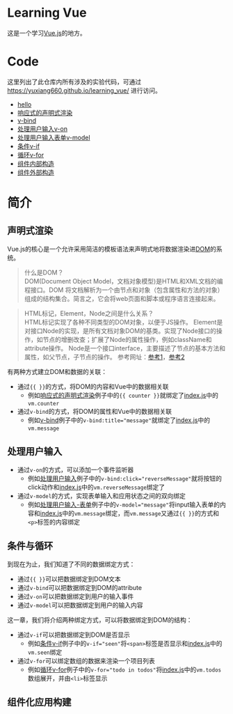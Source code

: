 # Learning Vue
这是一个学习[Vue.js](https://v3.cn.vuejs.org/guide/introduction.html)的地方。

# Code
这里列出了此仓库内所有涉及的实验代码，可通过 https://yuxiang660.github.io/learning_vue/ 进行访问。

* [hello](code/hello/index.html)
* [响应式的声明式渲染](code/intro/reactive/index.html)
* [v-bind](code/intro/bind/index.html)
* [处理用户输入v-on](code/intro/event/index.html)
* [处理用户输入表单v-model](code/intro/input/index.html)
* [条件v-if](code/intro/v-if/index.html)
* [循环v-for](code/intro/v-for/index.html)
* [组件内部构造](code/intro/component/index.html)
* [组件外部构造](code/intro/comp_props/index.html)

# 简介
## 声明式渲染
Vue.js的核心是一个允许采用简洁的模板语法来声明式地将数据渲染进[DOM](https://developer.mozilla.org/zh-CN/docs/Web/API/Document_Object_Model/Introduction)的系统。

> 什么是DOM？<br>
  DOM(Document Object Model，文档对象模型)是HTML和XML文档的编程接口。DOM 将文档解析为一个由节点和对象（包含属性和方法的对象）组成的结构集合。简言之，它会将web页面和脚本或程序语言连接起来。

> HTML标记，Element，Node之间是什么关系？<br>
  HTML标记实现了各种不同类型的DOM对象，以便于JS操作。
  Element是对接口Node的实现，是所有文档对象DOM的基类。实现了Node接口的操作，如节点的增删改查；扩展了Node的属性操作，例如className和attribute操作。
  Node是一个接口interface，主要描述了节点的基本方法和属性，如父节点，子节点的操作。
  参考网址：[参考1](https://stackoverflow.com/questions/31467031/whats-the-difference-between-node-element-object)，[参考2](https://github.com/chenshenhai/blog/issues/34)

有两种方式建立DOM和数据的关联：
* 通过`{{ }}`的方式，将DOM的内容和Vue中的数据相关联
    * 例如[响应式的声明式渲染](code/intro/reactive/index.html)例子中的`{{ counter }}`就绑定了[index.js](code/intro/reactive/index.js)中的`vm.counter`
* 通过`v-bind`的方式，将DOM的属性和Vue中的数据相关联
    * 例如[v-bind](code/intro/bind/index.html)例子中的`v-bind:title="message"`就绑定了[index.js](code/intro/bind/index.js)中的`vm.message`

## 处理用户输入
* 通过`v-on`的方式，可以添加一个事件监听器
    * 例如[处理用户输入](code/intro/event/index.html)例子中的`v-bind:click="reverseMessage"`就将按钮的click动作和[index.js](code/intro/event/index.js)中的`vm.reverseMessage`绑定了
* 通过`v-model`的方式，实现表单输入和应用状态之间的双向绑定
    * 例如[处理用户输入-表单](code/intro/input/index.html)例子中的`v-model="message"`将input输入表单的内容和[index.js](code/intro/input/index.js)中的`vm.message`绑定，而`vm.message`又通过`{{ }}`的方式和`<p>`标签的内容绑定

## 条件与循环
到现在为止，我们知道了不同的数据绑定方式：
* 通过`{{ }}`可以把数据绑定到DOM文本
* 通过`v-bind`可以把数据绑定到DOM的attribute
* 通过`v-on`可以把数据绑定到用户的输入事件
* 通过`v-model`可以把数据绑定到用户的输入内容

这一章，我们将介绍两种绑定方式，可以将数据绑定到DOM的结构：
* 通过`v-if`可以把数据绑定到DOM是否显示
    * 例如[条件v-if](code/intro/v-if/index.html)例子中的`v-if="seen"`将`<span>`标签是否显示和[index.js](code/intro/v-if/index.js)中的`vm.seen`绑定
* 通过`v-for`可以绑定数组的数据来渲染一个项目列表
    * 例如[循环v-for](code/intro/v-for/index.html)例子中的`v-for="todo in todos"`将[index.js](code/intro/v-for/index.js)中的`vm.todos`数组展开，并由`<li>`标签显示

## 组件化应用构建


